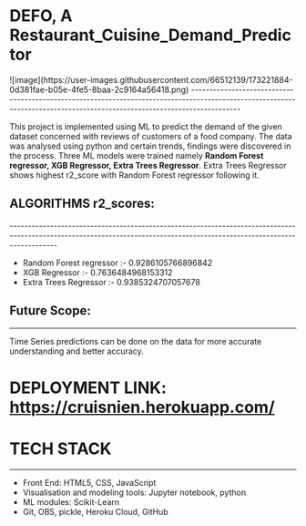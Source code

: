 <h1><b>DEFO</b>, A Restaurant_Cuisine_Demand_Predictor </h1>
![image](https://user-images.githubusercontent.com/66512139/173221884-0d381fae-b05e-4fe5-8baa-2c9164a56418.png)
-------------------------------------------------------------------------------------------------------------------------------------------------------------------------

This project is implemented using ML to predict the demand of the given dataset concerned with reviews of customers of a food company. The data was analysed using python and certain trends, findings were discovered in the process. Three ML models were trained namely <b>Random Forest regressor, XGB Regressor, Extra Trees Regressor</b>. Extra Trees Regressor shows highest r2_score with Random Forest regressor following it.

<h2>ALGORITHMS r2_scores: </h2>
-------------------------------------------------------------------------------------------------------------------------------------------------------------------------
<ul>
  <li> Random Forest regressor :- 0.9286105766896842 </li>
<li>  XGB Regressor :- 0.7636484968153312 </li>
  <li> Extra Trees Regressor :- 0.9385324707057678 </li>
 </ul>

## Future Scope:
-------------------------------------------------------------------------------------------------------------------------------------------------------------------------
Time Series predictions can be done on the data for more accurate understanding and better accuracy.

# DEPLOYMENT LINK: https://cruisnien.herokuapp.com/
# TECH STACK
-------------------------------------------------------------------------------------------------------------------------------------------------------------------------
* Front End: HTML5, CSS, JavaScript
* Visualisation and modeling tools: Jupyter notebook, python
* ML modules: Scikit-Learn
* Git, OBS, pickle, Heroku Cloud, GitHub
